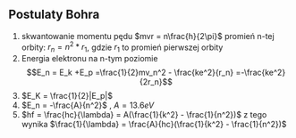 ## Postulaty Bohra

1. skwantowanie momentu pędu 
		$mvr = n\frac{h}{2\pi}$
		promień n-tej orbity: $r_n = n^2*r_1$, gdzie $r_1$ to promień pierwszej orbity
2. Energia elektronu na n-tym poziomie
	$$E_n = E_k +E_p =\frac{1}{2}mv_n^2 - \frac{ke^2}{r_n} =-\frac{ke^2}{2r_n}$$
3. $E_K = \frac{1}{2}|E_p|$
4. $E_n = -\frac{A}{n^2}$ , $A = 13.6eV$
5. $hf = \frac{hc}{\lambda} = A(\frac{1}{k^2} - \frac{1}{n^2})$ z tego wynika
	$\frac{1}{\lambda} = \frac{A}{hc}(\frac{1}{k^2} - \frac{1}{n^2})$
	
